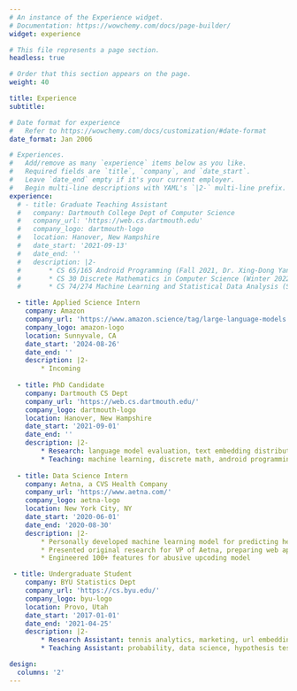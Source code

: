 ```yaml
---
# An instance of the Experience widget.
# Documentation: https://wowchemy.com/docs/page-builder/
widget: experience

# This file represents a page section.
headless: true

# Order that this section appears on the page.
weight: 40

title: Experience
subtitle:

# Date format for experience
#   Refer to https://wowchemy.com/docs/customization/#date-format
date_format: Jan 2006

# Experiences.
#   Add/remove as many `experience` items below as you like.
#   Required fields are `title`, `company`, and `date_start`.
#   Leave `date_end` empty if it's your current employer.
#   Begin multi-line descriptions with YAML's `|2-` multi-line prefix.
experience:
  # - title: Graduate Teaching Assistant
  #   company: Dartmouth College Dept of Computer Science
  #   company_url: 'https://web.cs.dartmouth.edu'
  #   company_logo: dartmouth-logo
  #   location: Hanover, New Hampshire
  #   date_start: '2021-09-13'
  #   date_end: ''
  #   description: |2-
  #       * CS 65/165 Android Programming (Fall 2021, Dr. Xing-Dong Yang)
  #       * CS 30 Discrete Mathematics in Computer Science (Winter 2022, Dr. Hsien-Chih Chang)
  #       * CS 74/274 Machine Learning and Statistical Data Analysis (Spring 2022, Dr. Sarah Masud Preum)

  - title: Applied Science Intern
    company: Amazon
    company_url: 'https://www.amazon.science/tag/large-language-models'
    company_logo: amazon-logo
    location: Sunnyvale, CA
    date_start: '2024-08-26'
    date_end: ''
    description: |2-
        * Incoming
  
  - title: PhD Candidate
    company: Dartmouth CS Dept
    company_url: 'https://web.cs.dartmouth.edu/'
    company_logo: dartmouth-logo
    location: Hanover, New Hampshire
    date_start: '2021-09-01'
    date_end: ''
    description: |2-
        * Research: language model evaluation, text embedding distributions, semantic information processing
        * Teaching: machine learning, discrete math, android programming
  
  - title: Data Science Intern
    company: Aetna, a CVS Health Company
    company_url: 'https://www.aetna.com/'
    company_logo: aetna-logo
    location: New York City, NY
    date_start: '2020-06-01'
    date_end: '2020-08-30'
    description: |2-
        * Personally developed machine learning model for predicting healthcare provider abusive upcoding on inpatient DRG claims, projected to save up to $1,000,000 each month via audit recommendations
        * Presented original research for VP of Aetna, preparing web application for live model prediction
        * Engineered 100+ features for abusive upcoding model

 - title: Undergraduate Student
    company: BYU Statistics Dept
    company_url: 'https://cs.byu.edu/'
    company_logo: byu-logo
    location: Provo, Utah
    date_start: '2017-01-01'
    date_end: '2021-04-25'
    description: |2-
        * Research Assistant: tennis analytics, marketing, url embeddings
        * Teaching Assistant: probability, data science, hypothesis testing, linear regression

design:
  columns: '2'
---
```

